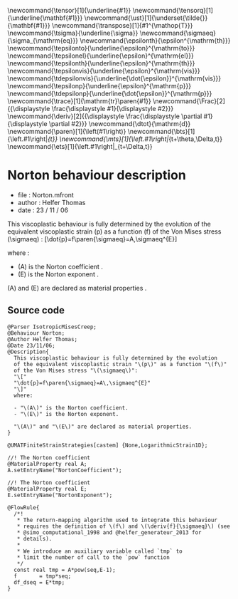 \newcommand{\tensor}[1]{\underline{#1}}
\newcommand{\tensorq}[1]{\underline{\mathbf{#1}}}
\newcommand{\ust}[1]{\underset{\tilde{}}{\mathbf{#1}}}
\newcommand{\transpose}[1]{#1^{\mathop{T}}}
\newcommand{\tsigma}{\underline{\sigma}}
\newcommand{\sigmaeq}{\sigma_{\mathrm{eq}}}
\newcommand{\epsilonth}{\epsilon^{\mathrm{th}}}
\newcommand{\tepsilonto}{\underline{\epsilon}^{\mathrm{to}}}
\newcommand{\tepsilonel}{\underline{\epsilon}^{\mathrm{el}}}
\newcommand{\tepsilonth}{\underline{\epsilon}^{\mathrm{th}}}
\newcommand{\tepsilonvis}{\underline{\epsilon}^{\mathrm{vis}}}
\newcommand{\tdepsilonvis}{\underline{\dot{\epsilon}}^{\mathrm{vis}}}
\newcommand{\tepsilonp}{\underline{\epsilon}^{\mathrm{p}}}
\newcommand{\tdepsilonp}{\underline{\dot{\epsilon}}^{\mathrm{p}}}
\newcommand{\trace}[1]{\mathrm{tr}\paren{#1}}
\newcommand{\Frac}[2]{{\displaystyle \frac{\displaystyle #1}{\displaystyle #2}}}
\newcommand{\deriv}[2]{{\displaystyle \frac{\displaystyle \partial #1}{\displaystyle \partial #2}}}
\newcommand{\dtot}{\mathrm{d}}
\newcommand{\paren}[1]{\left(#1\right)}
\newcommand{\bts}[1]{\left.#1\right|_{t}}
\newcommand{\mts}[1]{\left.#1\right|_{t+\theta\,\Delta\,t}}
\newcommand{\ets}[1]{\left.#1\right|_{t+\Delta\,t}}

# Norton behaviour description

* file   : Norton.mfront
* author : Helfer Thomas
* date   : 23 / 11 / 06

This viscoplastic behaviour is fully determined by the evolution 
of the equivalent viscoplastic strain \(p\) as a function \(f\) 
of the Von Mises stress \(\sigmaeq\) : 
\[\dot{p}=f\paren{\sigmaeq}=A\,\sigmaeq^{E}\] 


where : 

- \(A\) is the Norton coefficient . 
- \(E\) is the Norton exponent . 

\(A\) and \(E\) are declared as material properties . 

## Source code

~~~~ {#Norton .cpp .numberLines}
@Parser IsotropicMisesCreep;
@Behaviour Norton;
@Author Helfer Thomas;
@Date 23/11/06;
@Description{
  This viscoplastic behaviour is fully determined by the evolution
  of the equivalent viscoplastic strain "\(p\)" as a function "\(f\)"
  of the Von Mises stress "\(\sigmaeq\)":
  "\["
  "\dot{p}=f\paren{\sigmaeq}=A\,\sigmaeq^{E}"
  "\]"
  where:

  - "\(A\)" is the Norton coefficient.
  - "\(E\)" is the Norton exponent.

  "\(A\)" and "\(E\)" are declared as material properties.
}

@UMATFiniteStrainStrategies[castem] {None,LogarithmicStrain1D};

//! The Norton coefficient
@MaterialProperty real A;
A.setEntryName("NortonCoefficient");

//! The Norton coefficient
@MaterialProperty real E;
E.setEntryName("NortonExponent");

@FlowRule{
  /*!
   * The return-mapping algorithm used to integrate this behaviour
   * requires the definition of \(f\) and \(\deriv{f}{\sigmaeq}\) (see
   * @simo_computational_1998 and @helfer_generateur_2013 for
   * details).
   * 
   * We introduce an auxiliary variable called `tmp` to
   * limit the number of call to the `pow` function
   */
  const real tmp = A*pow(seq,E-1);
  f       = tmp*seq;
  df_dseq = E*tmp;
}
~~~~~~~~~~~~~~~~~~~~~~~~~~~~~~~~~~~~~~~~~~~~~~~~~
